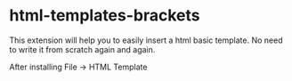 # html-templates-brackets
This extension will help you to easily insert a html basic template. No need to write it from scratch again and again.

After installing
File -> HTML Template
